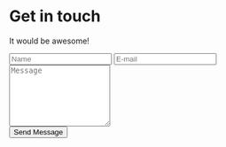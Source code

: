 <form class="contact__form" action="//formspree.io/federico.zivolo@gmail.com" method="POST">
  <h1 class="contact__title">Get in touch</h1>
  <p class="contact__subtitle">It would be awesome!</p>
  <div class="contact__form-row">
    <input class="contact__field" type="text" name="name" required placeholder="Name">
    <input class="contact__field" type="email" name="email" required placeholder="E-mail">
  </div>
  <div class="contact__form-row">
    <textarea class="contact__field" rows="7" name="message" required placeholder="Message"></textarea>
  </div>
  <div class="contact__form-row">
    <button type="submit" class="button button--big contact__submit">Send Message</button>
    <div class="js-contact-output"></div>
  </div>
</form>
